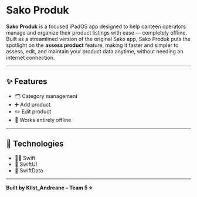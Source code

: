 # Sako Produk

**Sako Produk** is a focused iPadOS app designed to help canteen operators manage and organize their product listings with ease — completely offline.  
Built as a streamlined version of the original Sako app, Sako Produk puts the spotlight on the **assess product** feature, making it faster and simpler to assess, edit, and maintain your product data anytime, without needing an internet connection.

---

## ✨ Features

- 🗂️ Category management  
- ➕ Add product  
- ✏️ Edit product  
- 📴 Works entirely offline  

---

## 🚀 Technologies

- 🧑‍💻 Swift  
- 🎨 SwiftUI  
- 💾 SwiftData  

---

**Built by Kllst_Andreane – Team 5 ⭐️**
